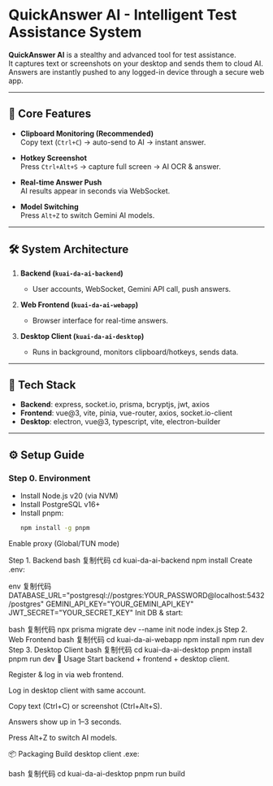 # QuickAnswer AI - Intelligent Test Assistance System

**QuickAnswer AI** is a stealthy and advanced tool for test assistance.  
It captures text or screenshots on your desktop and sends them to cloud AI.  
Answers are instantly pushed to any logged-in device through a secure web app.

---

## 🚀 Core Features

- **Clipboard Monitoring (Recommended)**  
  Copy text (`Ctrl+C`) → auto-send to AI → instant answer.  

- **Hotkey Screenshot**  
  Press `Ctrl+Alt+S` → capture full screen → AI OCR & answer.  

- **Real-time Answer Push**  
  AI results appear in seconds via WebSocket.  

- **Model Switching**  
  Press `Alt+Z` to switch Gemini AI models.  

---

## 🛠️ System Architecture

1. **Backend (`kuai-da-ai-backend`)**  
   - User accounts, WebSocket, Gemini API call, push answers.  

2. **Web Frontend (`kuai-da-ai-webapp`)**  
   - Browser interface for real-time answers.  

3. **Desktop Client (`kuai-da-ai-desktop`)**  
   - Runs in background, monitors clipboard/hotkeys, sends data.  

---

## 🔧 Tech Stack

- **Backend**: express, socket.io, prisma, bcryptjs, jwt, axios  
- **Frontend**: vue@3, vite, pinia, vue-router, axios, socket.io-client  
- **Desktop**: electron, vue@3, typescript, vite, electron-builder  

---

## ⚙️ Setup Guide

### Step 0. Environment
- Install Node.js v20 (via NVM)  
- Install PostgreSQL v16+  
- Install pnpm:  
  ```bash
  npm install -g pnpm
Enable proxy (Global/TUN mode)

Step 1. Backend
bash
复制代码
cd kuai-da-ai-backend
npm install
Create .env:

env
复制代码
DATABASE_URL="postgresql://postgres:YOUR_PASSWORD@localhost:5432/postgres"
GEMINI_API_KEY="YOUR_GEMINI_API_KEY"
JWT_SECRET="YOUR_SECRET_KEY"
Init DB & start:

bash
复制代码
npx prisma migrate dev --name init
node index.js
Step 2. Web Frontend
bash
复制代码
cd kuai-da-ai-webapp
npm install
npm run dev
Step 3. Desktop Client
bash
复制代码
cd kuai-da-ai-desktop
pnpm install
pnpm run dev
📖 Usage
Start backend + frontend + desktop client.

Register & log in via web frontend.

Log in desktop client with same account.

Copy text (Ctrl+C) or screenshot (Ctrl+Alt+S).

Answers show up in 1–3 seconds.

Press Alt+Z to switch AI models.

📦 Packaging
Build desktop client .exe:

bash
复制代码
cd kuai-da-ai-desktop
pnpm run build
